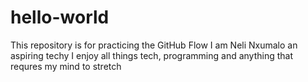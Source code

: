 # hello-world
This repository is for practicing the GitHub Flow
I am Neli Nxumalo an aspiring techy
I enjoy all things tech, programming and anything that requres my mind to stretch
